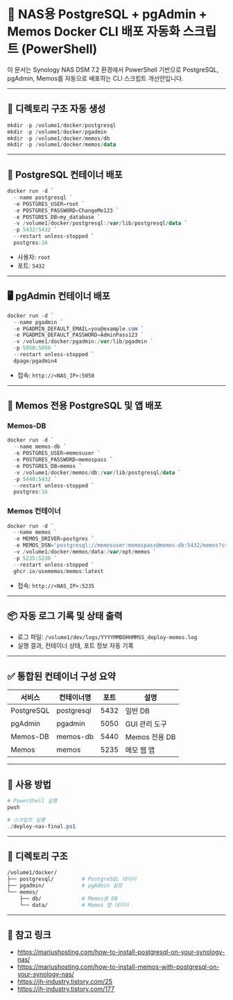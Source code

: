 
# 📘 NAS용 PostgreSQL + pgAdmin + Memos Docker CLI 배포 자동화 스크립트 (PowerShell)

이 문서는 Synology NAS DSM 7.2 환경에서 PowerShell 기반으로 PostgreSQL, pgAdmin, Memos를 자동으로 배포하는 CLI 스크립트 개선안입니다.

---

## 📂 디렉토리 구조 자동 생성

```powershell
mkdir -p /volume1/docker/postgresql
mkdir -p /volume1/docker/pgadmin
mkdir -p /volume1/docker/memos/db
mkdir -p /volume1/docker/memos/data
```

---

## 🐘 PostgreSQL 컨테이너 배포

```powershell
docker run -d `
  --name postgresql `
  -e POSTGRES_USER=root `
  -e POSTGRES_PASSWORD=ChangeMe123 `
  -e POSTGRES_DB=my_database `
  -v /volume1/docker/postgresql:/var/lib/postgresql/data `
  -p 5432:5432 `
  --restart unless-stopped `
  postgres:16
```

- 사용자: `root`
- 포트: `5432`

---

## 🖥️ pgAdmin 컨테이너 배포

```powershell
docker run -d `
  --name pgadmin `
  -e PGADMIN_DEFAULT_EMAIL=you@example.com `
  -e PGADMIN_DEFAULT_PASSWORD=AdminPass123 `
  -v /volume1/docker/pgadmin:/var/lib/pgadmin `
  -p 5050:5050 `
  --restart unless-stopped `
  dpage/pgadmin4
```

- 접속: `http://<NAS_IP>:5050`

---

## 📝 Memos 전용 PostgreSQL 및 앱 배포

### Memos-DB

```powershell
docker run -d `
  --name memos-db `
  -e POSTGRES_USER=memosuser `
  -e POSTGRES_PASSWORD=memospass `
  -e POSTGRES_DB=memos `
  -v /volume1/docker/memos/db:/var/lib/postgresql/data `
  -p 5440:5432 `
  --restart unless-stopped `
  postgres:16
```

### Memos 컨테이너

```powershell
docker run -d `
  --name memos `
  -e MEMOS_DRIVER=postgres `
  -e MEMOS_DSN="postgresql://memosuser:memospass@memos-db:5432/memos?sslmode=disable" `
  -v /volume1/docker/memos/data:/var/opt/memos `
  -p 5235:5230 `
  --restart unless-stopped `
  ghcr.io/usememos/memos:latest
```

- 접속: `http://<NAS_IP>:5235`

---

## 📦 자동 로그 기록 및 상태 출력

- 로그 파일: `/volume1/dev/logs/YYYYMMDDHHMMSS_deploy-memos.log`
- 실행 결과, 컨테이너 상태, 포트 정보 자동 기록

---

## ✅ 통합된 컨테이너 구성 요약

| 서비스       | 컨테이너명  | 포트   | 설명           |
|--------------|--------------|--------|----------------|
| PostgreSQL   | postgresql   | 5432   | 일반 DB        |
| pgAdmin      | pgadmin      | 5050   | GUI 관리 도구  |
| Memos-DB     | memos-db     | 5440   | Memos 전용 DB  |
| Memos        | memos        | 5235   | 메모 웹 앱     |

---

## 🧪 사용 방법

```powershell
# PowerShell 실행
pwsh

# 스크립트 실행
./deploy-nas-final.ps1
```

---

## 🧱 디렉토리 구조

```bash
/volume1/docker/
├── postgresql/         # PostgreSQL 데이터
├── pgadmin/            # pgAdmin 설정
└── memos/
    ├── db/             # Memos용 DB
    └── data/           # Memos 앱 데이터
```

---

## 📌 참고 링크

- https://mariushosting.com/how-to-install-postgresql-on-your-synology-nas/
- https://mariushosting.com/how-to-install-memos-with-postgresql-on-your-synology-nas/
- https://jh-industry.tistory.com/25
- https://jh-industry.tistory.com/177
